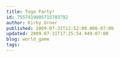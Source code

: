 ```yaml
---
title: Toga Party!
id: 7557419805715783792
author: Kirby Urner
published: 2009-07-31T11:52:00.000-07:00
updated: 2009-07-31T17:25:54.949-07:00
blog: world_game
tags: 
---
```


